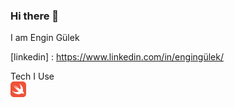 ### Hi there 👋 
I am Engin Gülek



[linkedin] : https://www.linkedin.com/in/engingülek/

Tech I Use <br>
<img src="https://raw.githubusercontent.com/github/explore/80688e429a7d4ef2fca1e82350fe8e3517d3494d/topics/swift/swift.png" width="25" height="25">
<tab>
  
  







